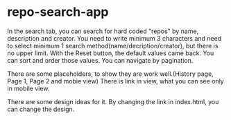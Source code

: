 # repo-search-app

In the search tab, you can search for hard coded "repos" by name, description and creator.
You need to write minimum 3 characters and need to select minimum 1 search method(name/decription/creator), but there is no upper limit.
With the Reset button, the default values came back.
You can sort and order those values.
You can navigate by pagination.

There are some placeholders, to show they are work well.(History page, Page 1, Page 2 and mobie view)
There is link in view, what you can see only in mobile view. 

There are some design ideas for it. By changing the link in index.html, you can change the design.
